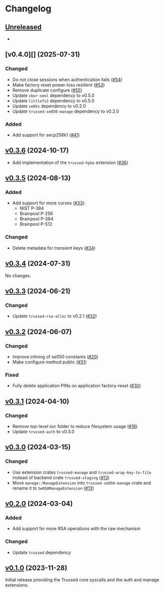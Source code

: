 # Changelog

## [Unreleased][]

[Unreleased]: https://github.com/trussed-dev/trussed-staging/compare/v0.4.0...HEAD

-

## [v0.4.0][] (2025-07-31)

[v0.4.9]: https://github.com/Nitrokey/trussed-se050-backend/compare/v0.3.6...v0.4.0

### Changed

- Do not close sessions when authentication fails ([#54][])
- Make factory reset power-loss resilient ([#53][])
- Remove duplicate configure ([#55][])
- Update `cbor-smol` dependency to v0.5.0
- Update `littlefs2` dependency to v0.5.0
- Update `se05x` dependency to v0.2.0
- Update `trussed-se050-manage` dependency to v0.2.0

### Added

- Add support for secp256k1 ([#41][])

[#41]: https://github.com/Nitrokey/trussed-se050-backend/pull/41
[#53]: https://github.com/Nitrokey/trussed-se050-backend/pull/53
[#54]: https://github.com/Nitrokey/trussed-se050-backend/pull/54
[#55]: https://github.com/Nitrokey/trussed-se050-backend/pull/55

## [v0.3.6][] (2024-10-17)

[v0.3.6]: https://github.com/Nitrokey/trussed-se050-backend/compare/v0.3.5...v0.3.6

- Add implementation of the `trussed-hpke` extension ([#36][])

[#36]: https://github.com/Nitrokey/trussed-se050-backend/pull/36

## [v0.3.5][] (2024-08-13)

[v0.3.5]: https://github.com/Nitrokey/trussed-se050-backend/compare/v0.3.4...v0.3.5

### Added

- Add support for more curves ([#33](https://github.com/Nitrokey/trussed-se050-backend/pull/33)):
  - NIST P-384
  - Brainpool P-256
  - Brainpool P-384
  - Brainpool P-512

### Changed

- Delete metadata for transient keys ([#34](https://github.com/Nitrokey/trussed-se050-backend/pull/34))

## [v0.3.4][] (2024-07-31)

[v0.3.4]: https://github.com/Nitrokey/trussed-se050-backend/compare/v0.3.3...v0.3.4

No changes.

## [v0.3.3][] (2024-06-21)

[v0.3.3]: https://github.com/Nitrokey/trussed-se050-backend/compare/v0.3.2...v0.3.3

### Changed

- Update `trussed-rsa-alloc` to v0.2.1 ([#32](https://github.com/Nitrokey/trussed-se050-backend/pull/32))

## [v0.3.2][] (2024-06-07)

[v0.3.2]: https://github.com/Nitrokey/trussed-se050-backend/compare/v0.3.1...v0.3.2

### Changed

- Improve inlining of se050 constants ([#20](https://github.com/Nitrokey/trussed-se050-backend/pull/20))
- Make configure method public ([#31](https://github.com/Nitrokey/trussed-se050-backend/pull/31))

### Fixed

- Fully delete application PINs on application factory-reset ([#30](https://github.com/Nitrokey/trussed-se050-backend/pull/30))

## [v0.3.1][] (2024-04-10)

[v0.3.1]: https://github.com/Nitrokey/trussed-se050-backend/compare/v0.3.0...v0.3.1

### Changed

- Remove top-level `dat` folder to reduce filesystem usage ([#16](https://github.com/Nitrokey/trussed-se050-backend/pull/16))
- Update `trussed-auth` to v0.3.0

## [v0.3.0][] (2024-03-15)

[v0.3.0]: https://github.com/Nitrokey/trussed-se050-backend/compare/v0.2.0...v0.3.0

### Changed

- Use extension crates `trussed-manage` and `trussed-wrap-key-to-file` instead
  of backend crate `trussed-staging` ([#13][])
- Move `manage::ManageExtension` into `trussed-se050-manage` crate and rename
  it to `Se050ManageExtension` ([#13][])

[#13]: https://github.com/Nitrokey/trussed-se050-backend/pull/13

## [v0.2.0][] (2024-03-04)

[v0.2.0]: https://github.com/Nitrokey/trussed-se050-backend/compare/v0.1.0...v0.2.0

### Added

- Add support for more RSA operations with the raw mechanism

### Changed

- Update `trussed` dependency

## [v0.1.0][] (2023-11-28)

[v0.1.0]: https://github.com/Nitrokey/trussed-se050-backend/releases/tag/v0.1.0

Initial release providing the Trussed core syscalls and the auth and manage
extensions.
